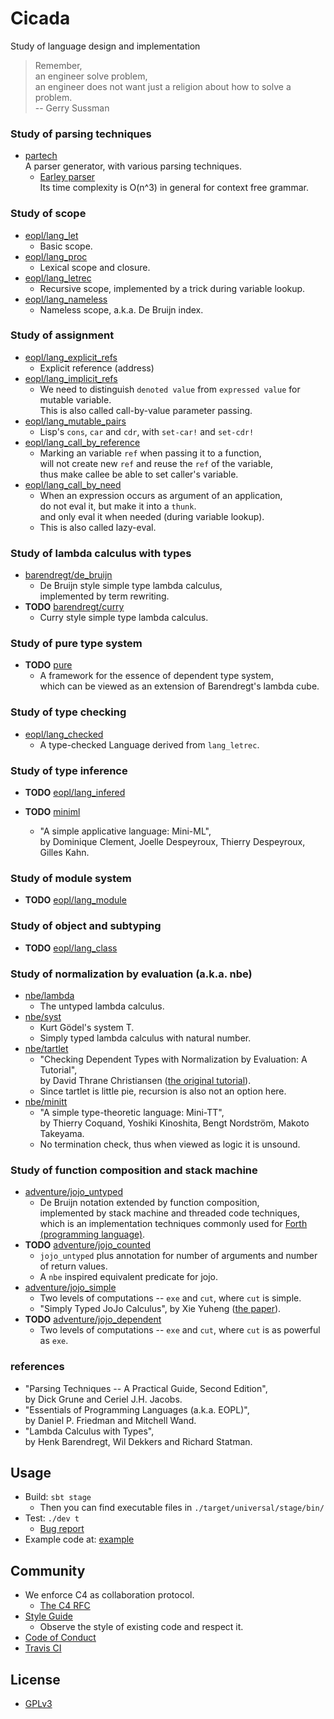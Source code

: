 # Cicada

Study of language design and implementation

> Remember, <br>
> an engineer solve problem, <br>
> an engineer does not want just a religion about how to solve a problem. <br>
> -- Gerry Sussman

### Study of parsing techniques

- [partech](src/main/scala/xieyuheng/partech) <br>
  A parser generator, with various parsing techniques.
  - [Earley parser](src/main/scala/xieyuheng/partech/parsing_techniques/Earley.scala) <br>
    Its time complexity is O(n^3) in general for context free grammar.

### Study of scope

- [eopl/lang_let](src/main/scala/xieyuheng/eopl/lang_let) <br>
  - Basic scope.
- [eopl/lang_proc](src/main/scala/xieyuheng/eopl/lang_proc) <br>
  - Lexical scope and closure.
- [eopl/lang_letrec](src/main/scala/xieyuheng/eopl/lang_letrec) <br>
  - Recursive scope, implemented by a trick during variable lookup.
- [eopl/lang_nameless](src/main/scala/xieyuheng/eopl/lang_nameless) <br>
  - Nameless scope, a.k.a. De Bruijn index.

### Study of assignment

- [eopl/lang_explicit_refs](src/main/scala/xieyuheng/eopl/lang_explicit_refs) <br>
  - Explicit reference (address)
- [eopl/lang_implicit_refs](src/main/scala/xieyuheng/eopl/lang_implicit_refs) <br>
  - We need to distinguish `denoted value` from `expressed value` for mutable variable. <br>
    This is also called call-by-value parameter passing.
- [eopl/lang_mutable_pairs](src/main/scala/xieyuheng/eopl/lang_mutable_pairs) <br>
  - Lisp's `cons`, `car` and `cdr`, with `set-car!` and `set-cdr!`
- [eopl/lang_call_by_reference](src/main/scala/xieyuheng/eopl/lang_call_by_reference) <br>
  - Marking an variable `ref` when passing it to a function, <br>
    will not create new `ref` and reuse the `ref` of the variable, <br>
    thus make callee be able to set caller's variable.
- [eopl/lang_call_by_need](src/main/scala/xieyuheng/eopl/lang_call_by_need) <br>
  - When an expression occurs as argument of an application, <br>
    do not eval it, but make it into a `thunk`. <br>
    and only eval it when needed (during variable lookup).
  - This is also called lazy-eval.

### Study of lambda calculus with types

- [barendregt/de_bruijn](src/main/scala/xieyuheng/barendregt/de_bruijn) <br>
  - De Bruijn style simple type lambda calculus, <br>
    implemented by term rewriting.
- **TODO** [barendregt/curry](src/main/scala/xieyuheng/barendregt/curry) <br>
  - Curry style simple type lambda calculus.

### Study of pure type system

- **TODO** [pure](src/main/scala/xieyuheng/pure) <br>
  - A framework for the essence of dependent type system, <br>
    which can be viewed as an extension of Barendregt's lambda cube.

### Study of type checking

- [eopl/lang_checked](src/main/scala/xieyuheng/eopl/lang_checked) <br>
  - A type-checked Language derived from `lang_letrec`.

### Study of type inference

- **TODO** [eopl/lang_infered](src/main/scala/xieyuheng/eopl/lang_infered) <br>

- **TODO** [miniml](src/main/scala/xieyuheng/miniml) <br>
  - "A simple applicative language: Mini-ML", <br>
    by Dominique Clement, Joelle Despeyroux, Thierry Despeyroux, Gilles Kahn.

### Study of module system

- **TODO** [eopl/lang_module](src/main/scala/xieyuheng/eopl/lang_module) <br>

### Study of object and subtyping

- **TODO** [eopl/lang_class](src/main/scala/xieyuheng/eopl/lang_class) <br>

### Study of normalization by evaluation (a.k.a. nbe)

- [nbe/lambda](src/main/scala/xieyuheng/nbe/lambda) <br>
  - The untyped lambda calculus.
- [nbe/syst](src/main/scala/xieyuheng/nbe/syst) <br>
  - Kurt Gödel's system T.
  - Simply typed lambda calculus with natural number.
- [nbe/tartlet](src/main/scala/xieyuheng/nbe/tartlet) <br>
  - "Checking Dependent Types with Normalization by Evaluation: A Tutorial", <br>
    by David Thrane Christiansen ([the original tutorial](http://davidchristiansen.dk/tutorials/nbe)).
  - Since tartlet is little pie, recursion is also not an option here.
- [nbe/minitt](src/main/scala/xieyuheng/nbe/minitt) <br>
  - "A simple type-theoretic language: Mini-TT", <br>
    by Thierry Coquand, Yoshiki Kinoshita, Bengt Nordström, Makoto Takeyama. <br>
  - No termination check, thus when viewed as logic it is unsound.

### Study of function composition and stack machine

- [adventure/jojo_untyped](src/main/scala/xieyuheng/adventure/jojo_untyped) <br>
  - De Bruijn notation extended by function composition, <br>
    implemented by stack machine and threaded code techniques, <br>
    which is an implementation techniques commonly used for
    [Forth (programming language)](https://en.wikipedia.org/wiki/Forth_(programming_language)).
- **TODO** [adventure/jojo_counted](src/main/scala/xieyuheng/adventure/jojo_counted) <br>
  - `jojo_untyped` plus annotation for number of arguments and number of return values.
  - A `nbe` inspired equivalent predicate for jojo.
- [adventure/jojo_simple](src/main/scala/xieyuheng/adventure/jojo_simple) <br>
  - Two levels of computations -- `exe` and `cut`, where `cut` is simple.
  - "Simply Typed JoJo Calculus", by Xie Yuheng ([the paper](docs/paper/simply-typed-jojo-calculus.md)).
- **TODO** [adventure/jojo_dependent](src/main/scala/xieyuheng/adventure/jojo_dependent) <br>
  - Two levels of computations -- `exe` and `cut`, where `cut` is as powerful as `exe`.

### references

- "Parsing Techniques -- A Practical Guide, Second Edition", <br>
  by Dick Grune and Ceriel J.H. Jacobs.
- "Essentials of Programming Languages (a.k.a. EOPL)", <br>
  by Daniel P. Friedman and Mitchell Wand.
- "Lambda Calculus with Types", <br>
  by Henk Barendregt, Wil Dekkers and Richard Statman.

## Usage

- Build: `sbt stage`
  - Then you can find executable files in `./target/universal/stage/bin/`
- Test: `./dev t`
  - [Bug report](https://github.com/xieyuheng/cicada/issues)
- Example code at: [example](example)

## Community

- We enforce C4 as collaboration protocol.
  - [The C4 RFC](https://rfc.zeromq.org/spec:42/C4)
- [Style Guide](STYLE-GUIDE.md)
  - Observe the style of existing code and respect it.
- [Code of Conduct](CODE-OF-CONDUCT.md)
- [Travis CI](https://travis-ci.org/xieyuheng/cicada)

## License

- [GPLv3](LICENSE)
